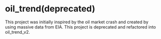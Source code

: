 # oil_trend(deprecated)
This project was initially inspired by the oil market crash and created by using massive data from EIA.
This project is deprecated and refactored into oil_trend_v2.

